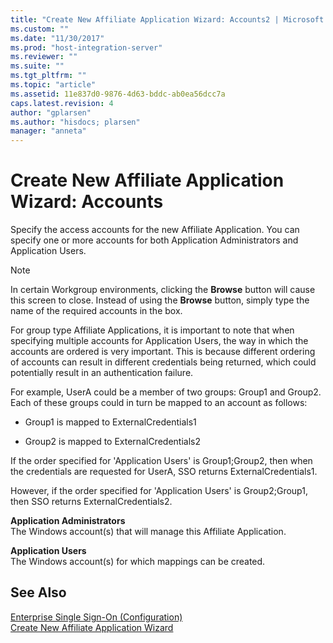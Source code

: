 ```yaml
---
title: "Create New Affiliate Application Wizard: Accounts2 | Microsoft Docs"
ms.custom: ""
ms.date: "11/30/2017"
ms.prod: "host-integration-server"
ms.reviewer: ""
ms.suite: ""
ms.tgt_pltfrm: ""
ms.topic: "article"
ms.assetid: 11e837d0-9876-4d63-bddc-ab0ea56dcc7a
caps.latest.revision: 4
author: "gplarsen"
ms.author: "hisdocs; plarsen"
manager: "anneta"
---
```

# Create New Affiliate Application Wizard: Accounts
Specify the access accounts for the new Affiliate Application. You can specify one or more accounts for both Application Administrators and Application Users.  
  
> [!NOTE]
>  In certain Workgroup environments, clicking the **Browse** button will cause this screen to close. Instead of using the **Browse** button, simply type the name of the required accounts in the box.  
  
 For group type Affiliate Applications, it is important to note that when specifying multiple accounts for Application Users, the way in which the accounts are ordered is very important. This is because different ordering of accounts can result in different credentials being returned, which could potentially result in an authentication failure.  
  
 For example, UserA could be a member of two groups: Group1 and Group2. Each of these groups could in turn be mapped to an account as follows:  
  
-   Group1 is mapped to ExternalCredentials1  
  
-   Group2 is mapped to ExternalCredentials2  
  
 If the order specified for 'Application Users' is Group1;Group2, then when the credentials are requested for UserA, SSO returns ExternalCredentials1.  
  
 However, if the order specified for 'Application Users' is Group2;Group1, then SSO returns ExternalCredentials2.  
  
 **Application Administrators**  
 The Windows account(s) that will manage this Affiliate Application.  
  
 **Application Users**  
 The Windows account(s) for which mappings can be created.  
  
## See Also  
 [Enterprise Single Sign-On (Configuration)](../core/enterprise-single-sign-on-configuration-1.md)   
 [Create New Affiliate Application Wizard](../core/create-new-affiliate-application-wizard2.md)